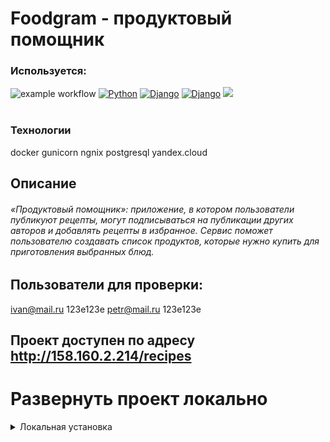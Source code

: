 # Foodgram - продуктовый помощник
### Используется:

![example workflow](https://github.com/PythonGun/yamdb_final/actions/workflows/yamdb_workflow.yml/badge.svg)
[![Python](https://img.shields.io/badge/-Python_3.7.9-464646??style=flat-square&logo=Python)](https://www.python.org/downloads/)
[![Django](https://img.shields.io/badge/-Django-464646??style=flat-square&logo=Django)](https://www.djangoproject.com/)
[![Django](https://img.shields.io/badge/-Django_rest_framework_3.12.4-464646??style=flat-square&logo=Django)](https://www.django-rest-framework.org)
![](https://img.shields.io/badge/Docker-3.8-yellow)
<br><br>

### Технологии
docker
gunicorn
ngnix
postgresql
yandex.cloud



## Описание
###### «Продуктовый помощник»: приложение, в котором пользователи публикуют рецепты, могут подписываться на публикации других авторов и добавлять рецепты в избранное. Сервис поможет пользователю создавать список продуктов, которые нужно купить для приготовления выбранных блюд.

## Пользователи для проверки:
ivan@mail.ru 123e123e
petr@mail.ru  123e123e
## Проект доступен по адресу  http://158.160.2.214/recipes



# Развернуть проект локально
<details><summary>Локальная установка</summary>
 
_На Mac или Linux используем Bash_
_Для Windows PowerShell_

#### 1.Клонируем репозиторий на локальную машину:
```
https://github.com/PythonGun/foodgram-project-react
git clone https://github.com/PythonGun/foodgram-project-react.git
```
#### 2.Создать .env файл внутри директории infra (на одном уровне с docker-compose.yaml) Пример .env файла:
```
SECRET_KEY = 'ключ'
DB_ENGINE=django.db.backends.postgresql
DB_NAME=postgres
POSTGRES_USER=postgres
POSTGRES_PASSWORD=postgres
DB_HOST=db
DB_PORT=5432

```
#### 3. Установка зависимостей:
#### Создаем и активируем виртуальное окружение:
Для Mac или Linux
```
python3 -m venv venv
source venv/bin/activate
cd backend
pip install -r requirements.txt
```

Для Windows
```
python -m venv venv
source venv/Scripts/activate
cd backend
pip install -r requirements.txt
```
#### 4.Запуск Docker контейнеров: Запустите docker-compose
```
cd infra/
docker-compose up -d --build
```

#### 5.Выполните миграции, создайте суперпользователя и перенесите статику:
```
docker-compose exec web python manage.py migrate
docker-compose exec web python manage.py createsuperuser
docker-compose exec web python manage.py collectstatic --no-input
```
```

#### 6.Проверьте доступность сервиса
```
http://localhost/admin
```

### Документация
```
http://localhost/redoc/
```
</details>


- :white_check_mark: [Баринов Денис](https://github.com/PythonGun)
